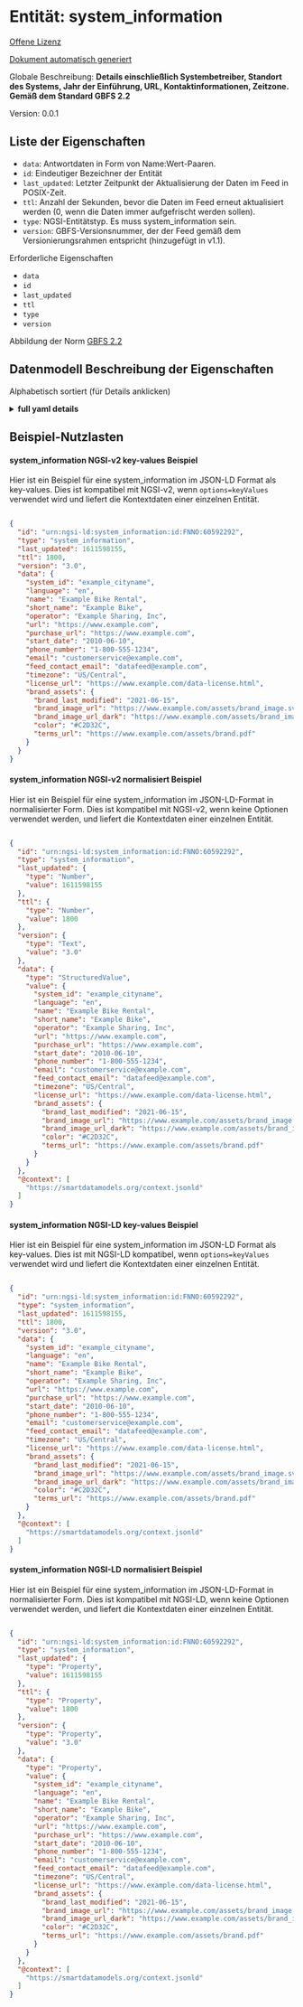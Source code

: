 Entität: system_information  
===========================  
[Offene Lizenz](https://github.com/smart-data-models//dataModel.GBFS/blob/master/system_information/LICENSE.md)  
[Dokument automatisch generiert](https://docs.google.com/presentation/d/e/2PACX-1vTs-Ng5dIAwkg91oTTUdt8ua7woBXhPnwavZ0FxgR8BsAI_Ek3C5q97Nd94HS8KhP-r_quD4H0fgyt3/pub?start=false&loop=false&delayms=3000#slide=id.gb715ace035_0_60)  
Globale Beschreibung: **Details einschließlich Systembetreiber, Standort des Systems, Jahr der Einführung, URL, Kontaktinformationen, Zeitzone. Gemäß dem Standard GBFS 2.2**  
Version: 0.0.1  

## Liste der Eigenschaften  

- `data`: Antwortdaten in Form von Name:Wert-Paaren.  - `id`: Eindeutiger Bezeichner der Entität  - `last_updated`: Letzter Zeitpunkt der Aktualisierung der Daten im Feed in POSIX-Zeit.  - `ttl`: Anzahl der Sekunden, bevor die Daten im Feed erneut aktualisiert werden (0, wenn die Daten immer aufgefrischt werden sollen).  - `type`: NGSI-Entitätstyp. Es muss system_information sein.  - `version`: GBFS-Versionsnummer, der der Feed gemäß dem Versionierungsrahmen entspricht (hinzugefügt in v1.1).    
Erforderliche Eigenschaften  
- `data`  - `id`  - `last_updated`  - `ttl`  - `type`  - `version`    
Abbildung der Norm [GBFS 2.2](https://github.com/NABSA/gbfs/blob/v2.2/gbfs.md)  
## Datenmodell Beschreibung der Eigenschaften  
Alphabetisch sortiert (für Details anklicken)  
<details><summary><strong>full yaml details</strong></summary>    
```yaml  
system_information:    
  description: 'Details including system operator, system location, year implemented, URL, contact info, time zone. According to the Standard GBFS 2.2'    
  properties:    
    data:    
      description: 'Response data in the form of name:value pairs.'    
      properties:    
        email:    
          description: 'Email address actively monitored by the operator''s customer service department.'    
          format: email    
          type: string    
        feed_contact_email:    
          description: 'A single contact email address for consumers of this feed to report technical issues (added in v1.1).'    
          format: email    
          type: string    
        language:    
          description: 'The language that will be used throughout the rest of the files. It must match the value in the gbfs.json file.'    
          pattern: ^[a-z]{2,3}(-[A-Z]{2})?$    
          type: string    
        license_url:    
          description: 'A fully qualified URL of a page that defines the license terms for the GBFS data for this system.'    
          format: uri    
          type: string    
        name:    
          description: 'Name of the system to be displayed to customers.'    
          type: string    
        operator:    
          description: 'Name of the operator'    
          type: string    
        phone_number:    
          description: 'A single voice telephone number for the specified system that presents the telephone number as typical for the system''s service area.'    
          type: string    
        purchase_url:    
          description: 'URL where a customer can purchase a membership.'    
          format: uri    
          type: string    
        rental_apps:    
          description: 'Contains rental app information in the android and ios JSON objects (added in v1.1).'    
          properties:    
            android:    
              dependencies:    
                android:    
                  - store_uri    
                  - discovery_uri    
              description: 'Contains rental app download and app discovery information for the Android platform. (added in v1.1)'    
              properties:    
                discovery_uri:    
                  description: 'URI that can be used to discover if the rental Android app is installed on the device (added in v1.1).'    
                  format: uri    
                  type: string    
                store_uri:    
                  description: 'URI where the rental Android app can be downloaded from (added in v1.1).'    
                  format: uri    
                  type: string    
              type: object    
            ios:    
              dependencies:    
                ios:    
                  - store_uri    
                  - discovery_uri    
              description: 'Contains rental information for the iOS platform (added in v1.1).'    
              properties:    
                discovery_uri:    
                  description: 'URI that can be used to discover if the rental iOS app is installed on the device (added in v1.1).'    
                  format: uri    
                  type: string    
                store_uri:    
                  description: 'URI where the rental iOS app can be downloaded from (added in v1.1).'    
                  format: uri    
                  type: string    
              type: object    
          type: object    
        short_name:    
          description: 'Optional abbreviation for a system.'    
          type: string    
        start_date:    
          description: 'Date that the system began operations.'    
          pattern: ^[0-9]{4}-[0-9]{2}-[0-9]{2}$    
          type: string    
        system_id:    
          description: 'Identifier for this vehicle share system. This should be globally unique (even between different systems).'    
          type: string    
        timezone:    
          description: 'The time zone where the system is located.'    
          type: string    
        url:    
          description: 'The URL of the vehicle share system.'    
          format: uri    
          type: string    
      required:    
        - system_id    
        - language    
        - name    
        - timezone    
      type: object    
      x-ngsi:    
        type: Property    
    id:    
      anyOf:    
        - description: 'Property. Identifier format of any NGSI entity'    
          maxLength: 256    
          minLength: 1    
          pattern: ^[\w\-\.\{\}\$\+\*\[\]`|~^@!,:\\]+$    
          type: string    
        - description: 'Property. Identifier format of any NGSI entity'    
          format: uri    
          type: string    
      description: 'Unique identifier of the entity'    
      x-ngsi:    
        type: Property    
    last_updated:    
      description: 'Last time the data in the feed was updated in POSIX time.'    
      minimum: 1450155600    
      type: integer    
      x-ngsi:    
        type: Property    
    ttl:    
      description: 'Number of seconds before the data in the feed will be updated again (0 if the data should always be refreshed).'    
      minimum: 0    
      type: integer    
      x-ngsi:    
        type: Property    
    type:    
      description: 'NGSI entity type. It has to be system_information'    
      enum:    
        - system_information    
      type: string    
      x-ngsi:    
        type: Property    
    version:    
      description: 'GBFS version number to which the feed conforms, according to the versioning framework (added in v1.1).'    
      enum:    
        - 1.1-RC    
        - 1.1    
        - 2.0    
        - 2.1-RC    
        - 2.1-RC2    
        - 2.1    
        - 2.2    
        - 3.0    
      type: string    
      x-ngsi:    
        type: Property    
  required:    
    - data    
    - id    
    - last_updated    
    - ttl    
    - type    
    - version    
  type: object    
  version: 0.0.1    
```  
</details>    
## Beispiel-Nutzlasten  
#### system_information NGSI-v2 key-values Beispiel  
Hier ist ein Beispiel für eine system_information im JSON-LD Format als key-values. Dies ist kompatibel mit NGSI-v2, wenn `options=keyValues` verwendet wird und liefert die Kontextdaten einer einzelnen Entität.  
```json  
{  
  "id": "urn:ngsi-ld:system_information:id:FNNO:60592292",  
  "type": "system_information",  
  "last_updated": 1611598155,  
  "ttl": 1800,  
  "version": "3.0",  
  "data": {  
    "system_id": "example_cityname",  
    "language": "en",  
    "name": "Example Bike Rental",  
    "short_name": "Example Bike",  
    "operator": "Example Sharing, Inc",  
    "url": "https://www.example.com",  
    "purchase_url": "https://www.example.com",  
    "start_date": "2010-06-10",  
    "phone_number": "1-800-555-1234",  
    "email": "customerservice@example.com",  
    "feed_contact_email": "datafeed@example.com",  
    "timezone": "US/Central",  
    "license_url": "https://www.example.com/data-license.html",  
    "brand_assets": {  
      "brand_last_modified": "2021-06-15",  
      "brand_image_url": "https://www.example.com/assets/brand_image.svg",  
      "brand_image_url_dark": "https://www.example.com/assets/brand_image_dark.svg",  
      "color": "#C2D32C",  
      "terms_url": "https://www.example.com/assets/brand.pdf"  
    }  
  }  
}  
```  
#### system_information NGSI-v2 normalisiert Beispiel  
Hier ist ein Beispiel für eine system_information im JSON-LD-Format in normalisierter Form. Dies ist kompatibel mit NGSI-v2, wenn keine Optionen verwendet werden, und liefert die Kontextdaten einer einzelnen Entität.  
```json  
{  
  "id": "urn:ngsi-ld:system_information:id:FNNO:60592292",  
  "type": "system_information",  
  "last_updated": {  
    "type": "Number",  
    "value": 1611598155  
  },  
  "ttl": {  
    "type": "Number",  
    "value": 1800  
  },  
  "version": {  
    "type": "Text",  
    "value": "3.0"  
  },  
  "data": {  
    "type": "StructuredValue",  
    "value": {  
      "system_id": "example_cityname",  
      "language": "en",  
      "name": "Example Bike Rental",  
      "short_name": "Example Bike",  
      "operator": "Example Sharing, Inc",  
      "url": "https://www.example.com",  
      "purchase_url": "https://www.example.com",  
      "start_date": "2010-06-10",  
      "phone_number": "1-800-555-1234",  
      "email": "customerservice@example.com",  
      "feed_contact_email": "datafeed@example.com",  
      "timezone": "US/Central",  
      "license_url": "https://www.example.com/data-license.html",  
      "brand_assets": {  
        "brand_last_modified": "2021-06-15",  
        "brand_image_url": "https://www.example.com/assets/brand_image.svg",  
        "brand_image_url_dark": "https://www.example.com/assets/brand_image_dark.svg",  
        "color": "#C2D32C",  
        "terms_url": "https://www.example.com/assets/brand.pdf"  
      }  
    }  
  },  
  "@context": [  
    "https://smartdatamodels.org/context.jsonld"  
  ]  
}  
```  
#### system_information NGSI-LD key-values Beispiel  
Hier ist ein Beispiel für eine system_information im JSON-LD Format als key-values. Dies ist mit NGSI-LD kompatibel, wenn `options=keyValues` verwendet wird und liefert die Kontextdaten einer einzelnen Entität.  
```json  
{  
  "id": "urn:ngsi-ld:system_information:id:FNNO:60592292",  
  "type": "system_information",  
  "last_updated": 1611598155,  
  "ttl": 1800,  
  "version": "3.0",  
  "data": {  
    "system_id": "example_cityname",  
    "language": "en",  
    "name": "Example Bike Rental",  
    "short_name": "Example Bike",  
    "operator": "Example Sharing, Inc",  
    "url": "https://www.example.com",  
    "purchase_url": "https://www.example.com",  
    "start_date": "2010-06-10",  
    "phone_number": "1-800-555-1234",  
    "email": "customerservice@example.com",  
    "feed_contact_email": "datafeed@example.com",  
    "timezone": "US/Central",  
    "license_url": "https://www.example.com/data-license.html",  
    "brand_assets": {  
      "brand_last_modified": "2021-06-15",  
      "brand_image_url": "https://www.example.com/assets/brand_image.svg",  
      "brand_image_url_dark": "https://www.example.com/assets/brand_image_dark.svg",  
      "color": "#C2D32C",  
      "terms_url": "https://www.example.com/assets/brand.pdf"  
    }  
  },  
  "@context": [  
    "https://smartdatamodels.org/context.jsonld"  
  ]  
}  
```  
#### system_information NGSI-LD normalisiert Beispiel  
Hier ist ein Beispiel für eine system_information im JSON-LD-Format in normalisierter Form. Dies ist kompatibel mit NGSI-LD, wenn keine Optionen verwendet werden, und liefert die Kontextdaten einer einzelnen Entität.  
```json  
{  
  "id": "urn:ngsi-ld:system_information:id:FNNO:60592292",  
  "type": "system_information",  
  "last_updated": {  
    "type": "Property",  
    "value": 1611598155  
  },  
  "ttl": {  
    "type": "Property",  
    "value": 1800  
  },  
  "version": {  
    "type": "Property",  
    "value": "3.0"  
  },  
  "data": {  
    "type": "Property",  
    "value": {  
      "system_id": "example_cityname",  
      "language": "en",  
      "name": "Example Bike Rental",  
      "short_name": "Example Bike",  
      "operator": "Example Sharing, Inc",  
      "url": "https://www.example.com",  
      "purchase_url": "https://www.example.com",  
      "start_date": "2010-06-10",  
      "phone_number": "1-800-555-1234",  
      "email": "customerservice@example.com",  
      "feed_contact_email": "datafeed@example.com",  
      "timezone": "US/Central",  
      "license_url": "https://www.example.com/data-license.html",  
      "brand_assets": {  
        "brand_last_modified": "2021-06-15",  
        "brand_image_url": "https://www.example.com/assets/brand_image.svg",  
        "brand_image_url_dark": "https://www.example.com/assets/brand_image_dark.svg",  
        "color": "#C2D32C",  
        "terms_url": "https://www.example.com/assets/brand.pdf"  
      }  
    }  
  },  
  "@context": [  
    "https://smartdatamodels.org/context.jsonld"  
  ]  
}  
```  
